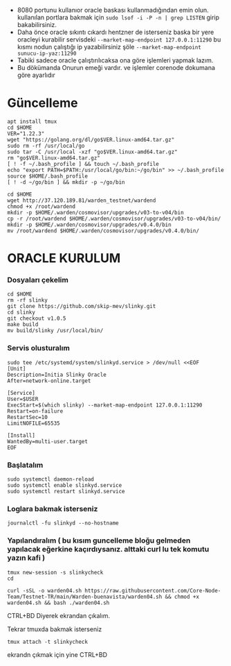 * 8080 portunu kullanıor oracle baskası kullanmadığından emin olun. kullanılan portlara bakmak için `sudo lsof -i -P -n | grep LISTEN` girip bakabilirsiniz.
* Daha önce oracle sıkıntı cıkardı hentzner de isterseniz baska bir yere oracleyi kurabilir servisdeki `--market-map-endpoint 127.0.0.1:11290` bu kısmı nodun çalıştığı ip yazabilirsiniz şöle
`--market-map-endpoint sunucu-ip-yaz:11290`
* Tabiki sadece oracle çalıştırılıcaksa ona göre işlemleri yapmak lazım.
* Bu dökümanda Onurun emeği vardır. ve işlemler corenode dokumana göre ayarlıdır

# Güncelleme
```
apt install tmux
cd $HOME
VER="1.22.3"
wget "https://golang.org/dl/go$VER.linux-amd64.tar.gz"
sudo rm -rf /usr/local/go
sudo tar -C /usr/local -xzf "go$VER.linux-amd64.tar.gz"
rm "go$VER.linux-amd64.tar.gz"
[ ! -f ~/.bash_profile ] && touch ~/.bash_profile
echo "export PATH=$PATH:/usr/local/go/bin:~/go/bin" >> ~/.bash_profile
source $HOME/.bash_profile
[ ! -d ~/go/bin ] && mkdir -p ~/go/bin
```
```
cd $HOME
wget http://37.120.189.81/warden_testnet/wardend
chmod +x /root/wardend
mkdir -p $HOME/.warden/cosmovisor/upgrades/v03-to-v04/bin
cp -r /root/wardend $HOME/.warden/cosmovisor/upgrades/v03-to-v04/bin/
mkdir -p $HOME/.warden/cosmovisor/upgrades/v0.4.0/bin
mv /root/wardend $HOME/.warden/cosmovisor/upgrades/v0.4.0/bin/
```
# ORACLE KURULUM

### Dosyaları çekelim
```
cd $HOME
rm -rf slinky
git clone https://github.com/skip-mev/slinky.git
cd slinky
git checkout v1.0.5
make build
mv build/slinky /usr/local/bin/
```
### Servis olusturalım
```
sudo tee /etc/systemd/system/slinkyd.service > /dev/null <<EOF
[Unit]
Description=Initia Slinky Oracle
After=network-online.target

[Service]
User=$USER
ExecStart=$(which slinky) --market-map-endpoint 127.0.0.1:11290
Restart=on-failure
RestartSec=10
LimitNOFILE=65535

[Install]
WantedBy=multi-user.target
EOF
```
### Başlatalım
```
sudo systemctl daemon-reload
sudo systemctl enable slinkyd.service
sudo systemctl restart slinkyd.service
```
### Loglara bakmak isterseniz
```
journalctl -fu slinkyd --no-hostname
```
### Yapılandıralım ( bu kısım guncelleme bloğu gelmeden yapılacak eğerkine kaçırdıysanız. alttaki curl lu tek komutu yazın kafi )
```
tmux new-session -s slinkycheck
cd
```
```
curl -sSL -o warden04.sh https://raw.githubusercontent.com/Core-Node-Team/Testnet-TR/main/Warden-buenavista/warden04.sh && chmod +x warden04.sh && bash ./warden04.sh
```
CTRL+BD Diyerek ekrandan çıkalım.

Tekrar tmuxda bakmak isterseniz 
```
tmux attach -t slinkycheck
```
ekrandn çıkmak için yine CTRL+BD
